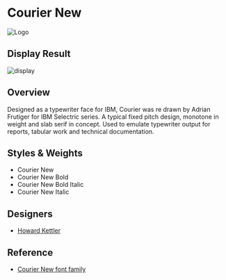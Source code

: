 
# Courier New



![Logo](https://raw.githubusercontent.com/ProgrammingFonts/ProgrammingFonts/master/font/Courier-New/font-courier-new-sample.png)



## Display Result

![display](https://raw.githubusercontent.com/ProgrammingFonts/ProgrammingFonts/master/font/Courier-New/programming-font-courier-new-display-result.png)


## Overview

Designed as a typewriter face for IBM, Courier was re drawn by Adrian Frutiger for IBM Selectric series. A typical fixed pitch design, monotone in weight and slab serif in concept. Used to emulate typewriter output for reports, tabular work and technical documentation.

## Styles & Weights

- Courier New
- Courier New Bold
- Courier New Bold Italic
- Courier New Italic

## Designers

- [Howard Kettler](https://www.linotype.com/3315/howard-kettler.html)


## Reference

 - [Courier New font family](https://docs.microsoft.com/en-us/typography/font-list/courier-new)
 

